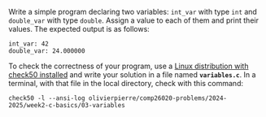 Write a simple program declaring two variables: `int_var` with type `int` and `double_var` with type `double`. Assign a value to each of them and print their values.
The expected output is as follows:

```
int_var: 42
double_var: 24.000000
```

To check the correctness of your program, use a [Linux distribution with check50 installed](https://github.com/olivierpierre/comp26020-devcontainer) and write your solution in a file named **`variables.c`**.
In a terminal, with that file in the local directory, check with this command:

```shell
check50 -l --ansi-log olivierpierre/comp26020-problems/2024-2025/week2-c-basics/03-variables
```